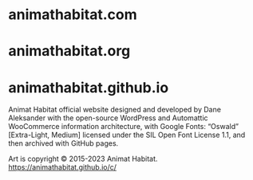 # animathabitat.com
# animathabitat.org
# animathabitat.github.io
Animat Habitat official website designed and developed by Dane Aleksander with the open-source WordPress and Automattic WooCommerce information architecture, with Google Fonts: “Oswald” [Extra-Light, Medium] licensed under the SIL Open Font License 1.1, and then archived with GitHub pages.

Art is copyright © 2015-2023 Animat Habitat. https://animathabitat.github.io/c/
